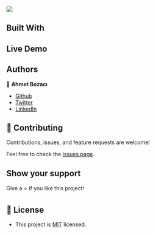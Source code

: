 [![](https://img.shields.io/badge/Microverse-blueviolet)](https://www.microverse.org/?grsf=04r25h)


## Built With


## Live Demo



## Authors

👤 **Ahmet Bozacı**
- [Github](https://github.com/ahmetbozaci)
- [Twitter](https://twitter.com/ahmtbozaci)
- [LinkedIn](https://www.linkedin.com/in/ahmetbozaci/)




## 🤝 Contributing

Contributions, issues, and feature requests are welcome!

Feel free to check the [issues page](../../issues/).

## Show your support

Give a ⭐️ if you like this project!



## 📝 License

* This project is [MIT](./LICENSE) licensed.
